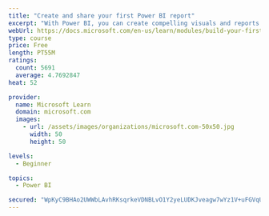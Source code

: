 ```yaml
---
title: "Create and share your first Power BI report"
excerpt: "With Power BI, you can create compelling visuals and reports. In this module, you learn how to use Power BI Desktop to connect to data, build visuals, and create a report that you can share with others in your organization. You then learn how to publish the report to the Power BI service, so that others can see your insights and benefit from your work."
webUrl: https://docs.microsoft.com/en-us/learn/modules/build-your-first-power-bi-report/
type: course
price: Free
length: PT55M
ratings:
  count: 5691
  average: 4.7692847
heat: 52

provider:
  name: Microsoft Learn
  domain: microsoft.com
  images:
    - url: /assets/images/organizations/microsoft.com-50x50.jpg
      width: 50
      height: 50

levels:
  - Beginner

topics:
  - Power BI

secured: "WpKyC9BHAo2UWWbLAvhRKsqrkeVDNBLvO1Y2yeLUDKJveagw7wYz1V+uFGVqUYDd6hO0xwrIP/v2on26QVavJ817heALjRtCqUHBQjE6SpU35eDvprzo53oh2Xpmn/QBfFiMLLHoW17fQeq3JkaX9hS5+DJYFnnVDa3xRW1n6bMwh/KUkI6HAngS7eZqBWnoDInCi/Ls16J88UiYcDhIk/IyQ0rVBgOalGCFd8n/dNKOc+eD1sQf+QzAEK0Pq+lr4eZoDeT72SpZJlspK1qbB5y9VLbZQoCblI3Q3Ffq7s+YZkkPyWNcymxZFWviDkmwY9lYgZkFM0tAplEuBbPvM+uHu03GPnIxFqbJlhW0BKft30boio7GGcsjM8C4wKAwANnmrR83mOAMsL6yKIWBil68rsGwPr2EZkWPOW6qs4c=;bdF++62T4XsBlAa1lfa83w=="
---
```


